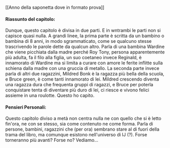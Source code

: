 [[Anno della saponetta dove in formato prova]]

#### Riassunto del capitolo:
Dunque, questo capitolo è divisa in due parti. E in wntrambi le parti non si capisce quasi nulla.
A grandi linee, la prima parte è scritta da un bambino o bambina di 8 anni, in modo sgrammaticato, come se qualcuno stesse trascrivendo le parole dette da qualcun altro. Parla di una bambina Wardine che viene picchiata dalla madre perché Roy Tony, persona apparentemente più adulta, fa il filo alla figlia, un suo coetaneo invece Reginald, è innamorato di Wardine ma si limita a curare con amore le ferite inflitte sulla schiena dalla madre con una gruccia di metallo.
La seconda parte invece parla di altri due ragazzini, Mildred Bonk è la ragazza più bella della scuola, e Bruce green, è come tanti innamorato di lei.
Mildred crescendo diventa una ragazza dura che frequenta gruppi di ragazzi, e Bruce per poterla conquistare tenta di diventare più duro di lei, ci riesce e vivono felici assieme in una roulotte. Questo ho capito.

#### Pensieri Personali:
Questo capitolo diviso a metà non centra nulla ne con quello che si è letto fin'ora, ne con se stesso, sia come contenuto ne come forma.
Parla di persone, bambini, ragazzini che (per ora) sembrano stare al di fuori della trama del libro, ma comunque esistono nell'universo di IJ (?).
Forse torneranno più avanti? Forse no? Vediamo...